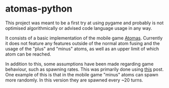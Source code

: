 # atomas-python 

This project was meant to be a first try at using pygame and probably is not optimised algorithmically or advised code language usage in any way.

It consists of a basic implementation of the mobile game [Atomas](http://sirnic.com/atomas/). Currently it does not feature any features outside of the normal atom fusing and the usage of the "plus" and "minus" atoms, as well as an upper limit of which atom can be reached.

In addition to this, some assumptions have been made regarding game behaviour, such as spawning rates. This was primarily done using [this](https://gaming.stackexchange.com/questions/255280/in-atomas-what-determines-the-next-element-a-player-receives) post. One example of this is that in the mobile game "minus" atoms can spawn more randomly. In this version they are spawned every ~20 turns.
